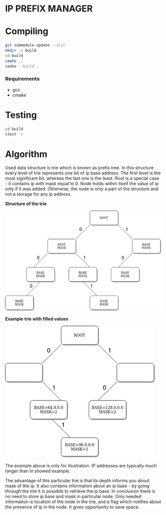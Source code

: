 # IP PREFIX MANAGER

# Compiling

```sh
git submodule update --init
mkdir -p build
cd build
cmake ..
cmake --build .
```

### Requirements

* gcc
* cmake

# Testing

```sh
cd build
ctest -v
```


# Algorithm

Used data structure is trie which is known as prefix tree. 
In this structure every level of trie represents one bit of ip base address. The first 
level is the most significant bit, whereas the last one is the least. 
Root is a special case - it contains ip with mask equal to 0. Node holds within itself 
the value of ip only if it was added. Otherwise, the node is only a part of the structure
and not a storage for any ip address. 


**Structure of the trie**

![Structure of the trie](doc/trie.jpg)


**Example trie with filled values**

![Structure of the trie](doc/trie_filled.jpg)

The example above is only for illustration. IP addresses are typically much longer than
in showed example.

The advantage of this particular trie is that its depth informs you about mask of the ip.
It also contains information about an ip base - by going through the trie it is possible 
to retrieve the ip base. In conclusion there is no need to store ip base and mask 
in particular node. Only needed information is location of the node in the trie, and a flag 
which notifies about the presence of ip in the node. It gives opportunity to save space.
